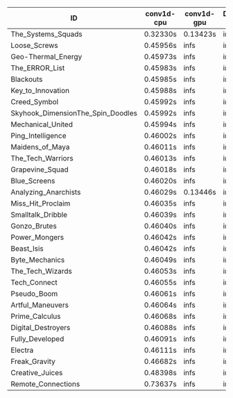 |ID|conv1d-cpu|conv1d-gpu|DWSPConv2D-gpu|gemm-gpu|avg|
|-|-|-|-|-|-|
|The_Systems_Squads|0.32330s|0.13423s|infs|4.43296s|infs|
|Loose_Screws|0.45956s|infs|infs|4.39244s|infs|
|Geo-Thermal_Energy|0.45973s|infs|infs|4.41154s|infs|
|The_ERROR_List|0.45983s|infs|infs|4.39263s|infs|
|Blackouts|0.45985s|infs|infs|4.38170s|infs|
|Key_to_Innovation|0.45988s|infs|infs|4.36976s|infs|
|Creed_Symbol|0.45992s|infs|infs|4.37875s|infs|
|Skyhook_DimensionThe_Spin_Doodles|0.45992s|infs|infs|4.40844s|infs|
|Mechanical_United|0.45994s|infs|infs|4.43082s|infs|
|Ping_Intelligence|0.46002s|infs|infs|4.40363s|infs|
|Maidens_of_Maya|0.46011s|infs|infs|4.41924s|infs|
|The_Tech_Warriors|0.46013s|infs|infs|4.42009s|infs|
|Grapevine_Squad|0.46018s|infs|infs|4.40196s|infs|
|Blue_Screens|0.46020s|infs|infs|4.40717s|infs|
|Analyzing_Anarchists|0.46029s|0.13446s|infs|4.39747s|infs|
|Miss_Hit_Proclaim|0.46035s|infs|infs|4.40119s|infs|
|Smalltalk_Dribble|0.46039s|infs|infs|4.35617s|infs|
|Gonzo_Brutes|0.46040s|infs|infs|4.40836s|infs|
|Power_Mongers|0.46042s|infs|infs|4.41104s|infs|
|Beast_Isis|0.46042s|infs|infs|4.39280s|infs|
|Byte_Mechanics|0.46049s|infs|infs|4.39531s|infs|
|The_Tech_Wizards|0.46053s|infs|infs|4.41884s|infs|
|Tech_Connect|0.46055s|infs|infs|4.40812s|infs|
|Pseudo_Boom|0.46061s|infs|infs|4.54822s|infs|
|Artful_Maneuvers|0.46064s|infs|infs|4.39207s|infs|
|Prime_Calculus|0.46068s|infs|infs|4.41807s|infs|
|Digital_Destroyers|0.46088s|infs|infs|4.38835s|infs|
|Fully_Developed|0.46091s|infs|infs|4.41778s|infs|
|Electra|0.46111s|infs|infs|4.41792s|infs|
|Freak_Gravity|0.46682s|infs|infs|4.39140s|infs|
|Creative_Juices|0.48398s|infs|infs|4.64852s|infs|
|Remote_Connections|0.73637s|infs|infs|4.42208s|infs|
